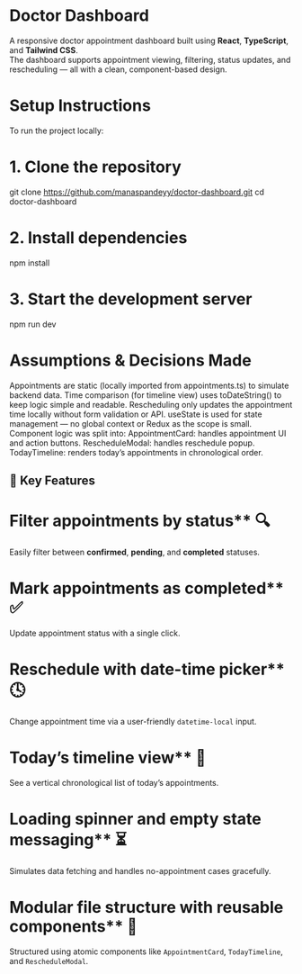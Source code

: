 # Doctor Dashboard
A responsive doctor appointment dashboard built using **React**, **TypeScript**, and **Tailwind CSS**.  
The dashboard supports appointment viewing, filtering, status updates, and rescheduling — all with a clean, component-based design.

# Setup Instructions
To run the project locally:
# 1. Clone the repository
git clone https://github.com/manaspandeyy/doctor-dashboard.git
cd doctor-dashboard
# 2. Install dependencies
npm install
# 3. Start the development server
npm run dev

# Assumptions & Decisions Made
Appointments are static (locally imported from appointments.ts) to simulate backend data.
Time comparison (for timeline view) uses toDateString() to keep logic simple and readable.
Rescheduling only updates the appointment time locally without form validation or API.
useState is used for state management — no global context or Redux as the scope is small.
Component logic was split into:
AppointmentCard: handles appointment UI and action buttons.
RescheduleModal: handles reschedule popup.
TodayTimeline: renders today’s appointments in chronological order.

## 🔑 Key Features

 # Filter appointments by status** 🔍
Easily filter between **confirmed**, **pending**, and **completed** statuses.
 # Mark appointments as completed** ✅  
Update appointment status with a single click.
 # Reschedule with date-time picker** 🕓  
Change appointment time via a user-friendly `datetime-local` input.
 # Today’s timeline view** 📅
See a vertical chronological list of today’s appointments.
 # Loading spinner and empty state messaging** ⏳
Simulates data fetching and handles no-appointment cases gracefully.
 # Modular file structure with reusable components** 🧱
Structured using atomic components like `AppointmentCard`, `TodayTimeline`, and `RescheduleModal`.
